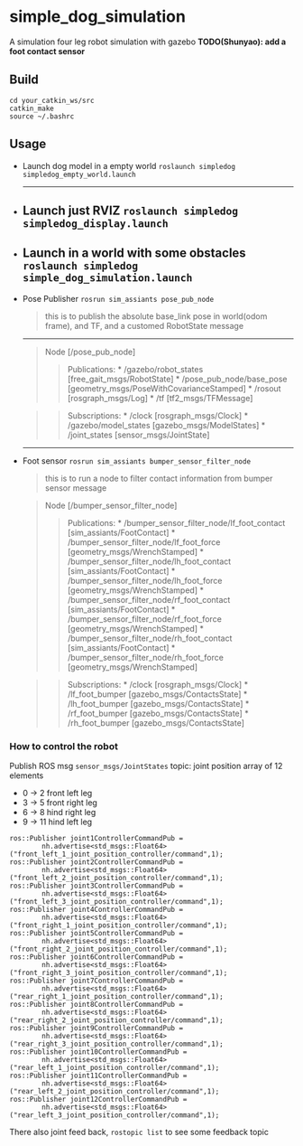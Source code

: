 # simple_dog_simulation
A simulation four leg robot simulation with gazebo
**TODO(Shunyao): add a foot contact sensor**
## Build
```
cd your_catkin_ws/src
catkin_make
source ~/.bashrc
```
## Usage
- Launch dog model in a empty world
`roslaunch simpledog simpledog_empty_world.launch`

  --------------------------------------------------------------------------------
- Launch just RVIZ
`roslaunch simpledog simpledog_display.launch`
  --------------------------------------------------------------------------------
- Launch in a world with some obstacles
`roslaunch simpledog simple_dog_simulation.launch`
  --------------------------------------------------------------------------------
- Pose Publisher
`rosrun sim_assiants pose_pub_node`
  > this is to publish the absolute base_link pose in world(odom frame), and TF, and a customed RobotState message
  --------------------------------------------------------------------------------
  >Node [/pose_pub_node]
  >>Publications:
       * /gazebo/robot_states [free_gait_msgs/RobotState]
       * /pose_pub_node/base_pose [geometry_msgs/PoseWithCovarianceStamped]
       * /rosout [rosgraph_msgs/Log]
       * /tf [tf2_msgs/TFMessage]

  >>Subscriptions:
       * /clock [rosgraph_msgs/Clock]
       * /gazebo/model_states [gazebo_msgs/ModelStates]
       * /joint_states [sensor_msgs/JointState]

  --------------------------------------------------------------------------------
- Foot sensor
`rosrun sim_assiants bumper_sensor_filter_node`
  > this is to run a node to filter contact information from bumper sensor message

  >Node [/bumper_sensor_filter_node]
  >>Publications:
      * /bumper_sensor_filter_node/lf_foot_contact [sim_assiants/FootContact]
      * /bumper_sensor_filter_node/lf_foot_force [geometry_msgs/WrenchStamped]
      * /bumper_sensor_filter_node/lh_foot_contact [sim_assiants/FootContact]
      * /bumper_sensor_filter_node/lh_foot_force [geometry_msgs/WrenchStamped]
      * /bumper_sensor_filter_node/rf_foot_contact [sim_assiants/FootContact]
      * /bumper_sensor_filter_node/rf_foot_force [geometry_msgs/WrenchStamped]
      * /bumper_sensor_filter_node/rh_foot_contact [sim_assiants/FootContact]
      * /bumper_sensor_filter_node/rh_foot_force [geometry_msgs/WrenchStamped]

    >>Subscriptions:
      * /clock [rosgraph_msgs/Clock]
      * /lf_foot_bumper [gazebo_msgs/ContactsState]
      * /lh_foot_bumper [gazebo_msgs/ContactsState]
      * /rf_foot_bumper [gazebo_msgs/ContactsState]
      * /rh_foot_bumper [gazebo_msgs/ContactsState]

### How to control the robot
Publish ROS msg `sensor_msgs/JointStates` topic:
joint position array of 12 elements
- 0 -> 2 front left leg
- 3 -> 5 front right leg
- 6 -> 8 hind right leg
- 9 -> 11 hind left leg

```
ros::Publisher joint1ControllerCommandPub =
        nh.advertise<std_msgs::Float64>("front_left_1_joint_position_controller/command",1);
ros::Publisher joint2ControllerCommandPub =
        nh.advertise<std_msgs::Float64>("front_left_2_joint_position_controller/command",1);
ros::Publisher joint3ControllerCommandPub =
        nh.advertise<std_msgs::Float64>("front_left_3_joint_position_controller/command",1);
ros::Publisher joint4ControllerCommandPub =
        nh.advertise<std_msgs::Float64>("front_right_1_joint_position_controller/command",1);
ros::Publisher joint5ControllerCommandPub =
        nh.advertise<std_msgs::Float64>("front_right_2_joint_position_controller/command",1);
ros::Publisher joint6ControllerCommandPub =
        nh.advertise<std_msgs::Float64>("front_right_3_joint_position_controller/command",1);
ros::Publisher joint7ControllerCommandPub =
        nh.advertise<std_msgs::Float64>("rear_right_1_joint_position_controller/command",1);
ros::Publisher joint8ControllerCommandPub =
        nh.advertise<std_msgs::Float64>("rear_right_2_joint_position_controller/command",1);
ros::Publisher joint9ControllerCommandPub =
        nh.advertise<std_msgs::Float64>("rear_right_3_joint_position_controller/command",1);
ros::Publisher joint10ControllerCommandPub =
        nh.advertise<std_msgs::Float64>("rear_left_1_joint_position_controller/command",1);
ros::Publisher joint11ControllerCommandPub =
        nh.advertise<std_msgs::Float64>("rear_left_2_joint_position_controller/command",1);
ros::Publisher joint12ControllerCommandPub =
        nh.advertise<std_msgs::Float64>("rear_left_3_joint_position_controller/command",1);
```


There also joint feed back,
`rostopic list`
to see some feedback topic
